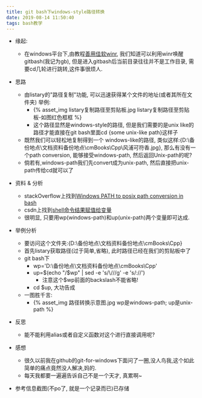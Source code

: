 ```yaml
---
title: git bash下windows-style路径转换
date: 2019-08-14 11:50:40
tags: bash教学
---
```

- 缘起:
    - 在windows平台下,由教程[善用佳软winr](https://xbeta.info/win-run.htm), 我们知道可以利用winr唤醒gitbash(我记为gb), 但是进入gitbash后当前目录往往并不是工作目录, 需要cd几轮进行跳转,这件事很烦人.

- 思路
    - 由listary的"路径复制"功能, 可以迅速获得某个文件的地址(或者其所在文件夹) 举例:
        - {% asset_img listary复制路径至剪贴板.jpg listary复制路径至剪贴板-如图红色框框 %}
        - 这个路径显然是windows-style的路径, 但是我们需要的是unix like的路径才能直接在git bash里面cd {some unix-like path}这样子
    - 既然我们可以轻松地复制得到一个 windows-like的路径, 类似这样:{D:\备份地点\文档资料备份地点\cmBooks\Cpp\风浦可符香.jpg}, 那么有没有一个path conversion, 能够接受windows-path, 然后返回Unix-path的呢?
    - 倘若有,windows-path我们先convert成为unix-path, 然后直接把unix-path传给cd就可以了

- 资料 & 分析
    - stackOverflow上找到[Windows PATH to posix path conversion in bash](https://stackoverflow.com/questions/13701218/windows-path-to-posix-path-conversion-in-bash)
    - csdn上找到[shell命令结果赋值给变量](https://blog.csdn.net/zwt0909/article/details/52813388)
    - 很明显, 只要用wp(windows-path)和up(unix-path)两个变量即可达成.

- 举例分析
    - 要访问这个文件夹:{D:\备份地点\文档资料备份地点\cmBooks\Cpp}
    - 首先listary获取路径(过于简单,省略), 此时路径已经在我们的剪贴板中了
    - git bash下
        - wp='D:\备份地点\文档资料备份地点\cmBooks\Cpp'
        - up=$(echo "/$wp" | sed -e 's/\\/\//g' -e 's/://')
            - 注意这个$wp前面的backslash不能省略!
        - cd $up, 大功告成
    - 一图胜千言:
        - {% asset_img 路径转换示意图.jpg wp是windows-path; up是unix-path %}

- 反思
    - 能不能利用alias或者自定义函数对这个进行直接调用呢?

- 感想
    - 很久以前我在github的git-for-windows下面问了一圈,没人鸟我,这个如此简单的痛点竟然没人解决,妈的.
    - 每天我都要一遍遍告诉自己不是一个天才, 真累啊~

- 参考信息截图(不po了, 就是一个记录而已)已存储